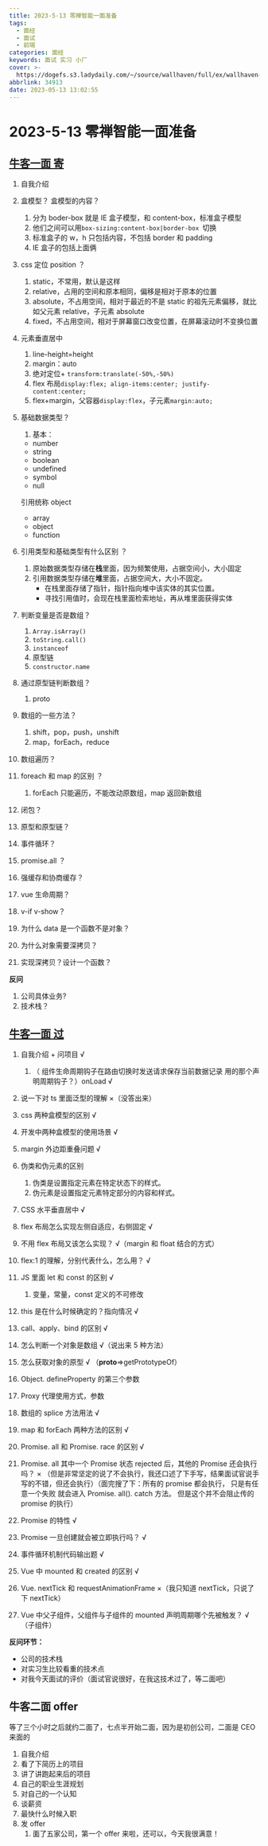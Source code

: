 ```yaml
---
title: 2023-5-13 零禅智能一面准备
tags:
  - 面经
  - 面试
  - 前端
categories: 面经
keywords: 面试 实习 小厂
cover: >-
  https://dogefs.s3.ladydaily.com/~/source/wallhaven/full/ex/wallhaven-ex9jzr.jpg?w=2560&h=1440&fmt=webp
abbrlink: 34913
date: 2023-05-13 13:02:55
---
```


# 2023-5-13 零禅智能一面准备

## [牛客一面 寄](https://www.nowcoder.com/discuss/465955631996973056)

1. 自我介绍

2. 盒模型？ 盒模型的内容？

   1. 分为 boder-box 就是 IE 盒子模型，和 content-box，标准盒子模型
   2. 他们之间可以用`box-sizing:content-box|border-box `切换
   3. 标准盒子的 w，h 只包括内容，不包括 border 和 padding
   4. IE 盒子的包括上面俩

3. css 定位 position ？

   1. static，不常用，默认是这样
   2. relative，占用的空间和原本相同，偏移是相对于原本的位置
   3. absolute，不占用空间，相对于最近的不是 static 的祖先元素偏移，就比如父元素 relative，子元素 absolute
   4. fixed，不占用空间，相对于屏幕窗口改变位置，在屏幕滚动时不变换位置

4. 元素垂直居中

   1. line-height=height
   2. margin：auto
   3. 绝对定位+ `transform:translate(-50%,-50%)`
   4. flex 布局`display:flex; align-items:center; justify-content:center;`
   5. flex+margin，父容器`display:flex`，子元素`margin:auto;`

5. 基础数据类型？

   1. 基本：

   - number
   - string
   - boolean
   - undefined
   - symbol
   - null

   引用统称 object

   - array
   - object
   - function

6. 引用类型和基础类型有什么区别 ？

   1. 原始数据类型存储在**栈**里面，因为频繁使用，占据空间小，大小固定
   2. 引用数据类型存储在**堆**里面，占据空间大，大小不固定。
      - 在栈里面存储了指针，指针指向堆中该实体的其实位置。
      - 寻找引用值时，会现在栈里面检索地址，再从堆里面获得实体

7. 判断变量是否是数组？

   1. `Array.isArray()`
   2. `toString.call()`
   3. `instanceof`
   4. 原型链
   5. `constructor.name`

8. 通过原型链判断数组？

   1. proto

9. 数组的一些方法？

   1. shift，pop，push，unshift
   2. map，forEach，reduce

10. 数组遍历？

11. foreach 和 map 的区别 ？

    1. forEach 只能遍历，不能改动原数组，map 返回新数组

12. 闭包？

13. 原型和原型链？

14. 事件循环？

15. promise.all ？

16. 强缓存和协商缓存？

17. vue 生命周期？

18. v-if v-show？

19. 为什么 data 是一个函数不是对象？

20. 为什么对象需要深拷贝？

21. 实现深拷贝？设计一个函数？

**反问**

1. 公司具体业务?
2. 技术栈？

## [牛客一面 过](https://www.nowcoder.com/feed/main/detail/7208c743d76b47c7a965f7ee9a946085)

1. 自我介绍 + 问项目 √

   1. （ 组件生命周期钩子在路由切换时发送请求保存当前数据记录 用的那个声明周期钩子？）onLoad √

2. 说一下对 ts 里面泛型的理解 ×（没答出来）
3. css 两种盒模型的区别 √
4. 开发中两种盒模型的使用场景 √
5. margin 外边距重叠问题 √
6. 伪类和伪元素的区别
   1. 伪类是设置指定元素在特定状态下的样式。
   2. 伪元素是设置指定元素特定部分的内容和样式。
7. CSS 水平垂直居中 √
8. flex 布局怎么实现左侧自适应，右侧固定 √
9. 不用 flex 布局又该怎么实现？ √（margin 和 float 结合的方式）
10. flex:1 的理解，分别代表什么，怎么用？ √
11. JS 里面 let 和 const 的区别 √
    1. 变量，常量，const 定义的不可修改
12. this 是在什么时候确定的？指向情况 √
13. call、apply、bind 的区别 √
14. 怎么判断一个对象是数组 √（说出来 5 种方法）
15. 怎么获取对象的原型 √ （**proto**=>getPrototypeOf）
16. Object. defineProperty 的第三个参数
17. Proxy 代理使用方式，参数
18. 数组的 splice 方法用法 √
19. map 和 forEach 两种方法的区别 √
20. Promise. all 和 Promise. race 的区别 √
21. Promise. all 其中一个 Promise 状态 rejected 后，其他的 Promise 还会执行吗？ × （但是非常坚定的说了不会执行，我还口述了下手写，结果面试官说手写的不错，但还会执行）（面完搜了下：所有的 promise 都会执行， 只是有任意一个失败 就会进入 Promise. all(). catch 方法。 但是这个并不会阻止传的 promise 的执行）
22. Promise 的特性 √
23. Promise 一旦创建就会被立即执行吗？ √
24. 事件循环机制代码输出题 √
25. Vue 中 mounted 和 created 的区别 √
26. Vue. nextTick 和 requestAnimationFrame ×（我只知道 nextTick，只说了下 nextTick）
27. Vue 中父子组件，父组件与子组件的 mounted 声明周期哪个先被触发？ √（子组件）

**反问环节：**

- 公司的技术栈
- 对实习生比较看重的技术点
- 对我今天面试的评价（面试官说很好，在我这技术过了，等二面吧）

## 牛客二面 offer

等了三个小时之后就约二面了，七点半开始二面，因为是初创公司，二面是 CEO 来面的

1. 自我介绍
2. 看了下简历上的项目
3. 讲了讲跑起来后的项目
4. 自己的职业生涯规划
5. 对自己的一个认知
6. 谈薪资
7. 最快什么时候入职
8. 发 offer
   1. 面了五家公司，第一个 offer 来啦，还可以，今天我很满意！
